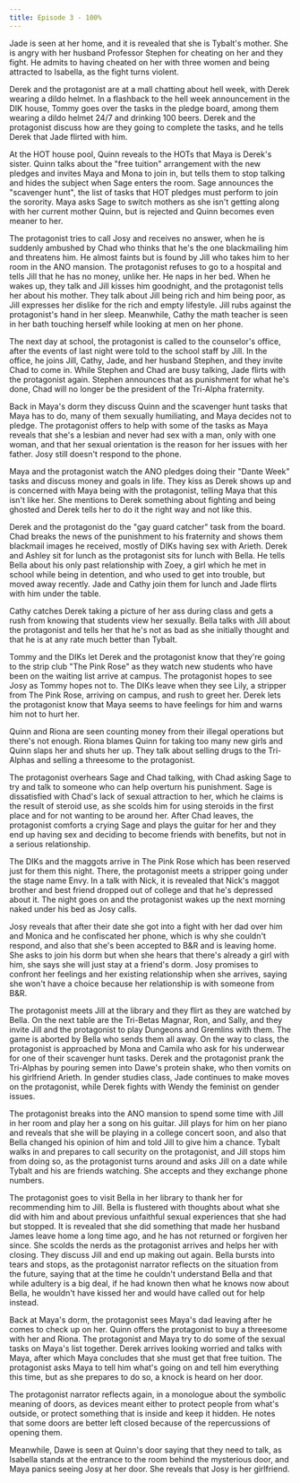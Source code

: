 ```yaml
---
title: Episode 3 - 100%
---
```


Jade is seen at her home, and it is revealed that she is Tybalt's mother. She is angry with her husband Professor Stephen for cheating on her and they fight. He admits to having cheated on her with three women and being attracted to Isabella, as the fight turns violent.

Derek and the protagonist are at a mall chatting about hell week, with Derek wearing a dildo helmet. In a flashback to the hell week announcement in the DIK house, Tommy goes over the tasks in the pledge board, among them wearing a dildo helmet 24/7 and drinking 100 beers. Derek and the protagonist discuss how are they going to complete the tasks, and he tells Derek that Jade flirted with him.

At the HOT house pool, Quinn reveals to the HOTs that Maya is Derek's sister. Quinn talks about the "free tuition" arrangement with the new pledges and invites Maya and Mona to join in, but tells them to stop talking and hides the subject when Sage enters the room. Sage announces the "scavenger hunt", the list of tasks that HOT pledges must perform to join the sorority. Maya asks Sage to switch mothers as she isn't getting along with her current mother Quinn, but is rejected and Quinn becomes even meaner to her.

The protagonist tries to call Josy and receives no answer, when he is suddenly ambushed by Chad who thinks that he's the one blackmailing him and threatens him. He almost faints but is found by Jill who takes him to her room in the ANO mansion. The protagonist refuses to go to a hospital and tells Jill that he has no money, unlike her. He naps in her bed. When he wakes up, they talk and Jill kisses him goodnight, and the protagonist tells her about his mother. They talk about Jill being rich and him being poor, as Jill expresses her dislike for the rich and empty lifestyle. Jill rubs against the protagonist's hand in her sleep. Meanwhile, Cathy the math teacher is seen in her bath touching herself while looking at men on her phone.

The next day at school, the protagonist is called to the counselor's office, after the events of last night were told to the school staff by Jill. In the office, he joins Jill, Cathy, Jade, and her husband Stephen, and they invite Chad to come in. While Stephen and Chad are busy talking, Jade flirts with the protagonist again. Stephen announces that as punishment for what he's done, Chad will no longer be the president of the Tri-Alpha fraternity.

Back in Maya's dorm they discuss Quinn and the scavenger hunt tasks that Maya has to do, many of them sexually humiliating, and Maya decides not to pledge. The protagonist offers to help with some of the tasks as Maya reveals that she's a lesbian and never had sex with a man, only with one woman, and that her sexual orientation is the reason for her issues with her father. Josy still doesn't respond to the phone.

Maya and the protagonist watch the ANO pledges doing their "Dante Week" tasks and discuss money and goals in life. They kiss as Derek shows up and is concerned with Maya being with the protagonist, telling Maya that this isn't like her. She mentions to Derek something about fighting and being ghosted and Derek tells her to do it the right way and not like this.

Derek and the protagonist do the "gay guard catcher" task from the board. Chad breaks the news of the punishment to his fraternity and shows them blackmail images he received, mostly of DIKs having sex with Arieth. Derek and Ashley sit for lunch as the protagonist sits for lunch with Bella. He tells Bella about his only past relationship with Zoey, a girl which he met in school while being in detention, and who used to get into trouble, but moved away recently. Jade and Cathy join them for lunch and Jade flirts with him under the table.

Cathy catches Derek taking a picture of her ass during class and gets a rush from knowing that students view her sexually. Bella talks with Jill about the protagonist and tells her that he's not as bad as she initially thought and that he is at any rate much better than Tybalt.

Tommy and the DIKs let Derek and the protagonist know that they're going to the strip club "The Pink Rose" as they watch new students who have been on the waiting list arrive at campus. The protagonist hopes to see Josy as Tommy hopes not to. The DIKs leave when they see Lily, a stripper from The Pink Rose, arriving on campus, and rush to greet her. Derek lets the protagonist know that Maya seems to have feelings for him and warns him not to hurt her.

Quinn and Riona are seen counting money from their illegal operations but there's not enough. Riona blames Quinn for taking too many new girls and Quinn slaps her and shuts her up. They talk about selling drugs to the Tri-Alphas and selling a threesome to the protagonist.

The protagonist overhears Sage and Chad talking, with Chad asking Sage to try and talk to someone who can help overturn his punishment. Sage is dissatisfied with Chad's lack of sexual attraction to her, which he claims is the result of steroid use, as she scolds him for using steroids in the first place and for not wanting to be around her. After Chad leaves, the protagonist comforts a crying Sage and plays the guitar for her and they end up having sex and deciding to become friends with benefits, but not in a serious relationship.

The DIKs and the maggots arrive in The Pink Rose which has been reserved just for them this night. There, the protagonist meets a stripper going under the stage name Envy. In a talk with Nick, it is revealed that Nick's maggot brother and best friend dropped out of college and that he's depressed about it. The night goes on and the protagonist wakes up the next morning naked under his bed as Josy calls.

Josy reveals that after their date she got into a fight with her dad over him and Monica and he confiscated her phone, which is why she couldn't respond, and also that she's been accepted to B&R and is leaving home. She asks to join his dorm but when she hears that there's already a girl with him, she says she will just stay at a friend's dorm. Josy promises to confront her feelings and her existing relationship when she arrives, saying she won't have a choice because her relationship is with someone from B&R.

The protagonist meets Jill at the library and they flirt as they are watched by Bella. On the next table are the Tri-Betas Magnar, Ron, and Sally, and they invite Jill and the protagonist to play Dungeons and Gremlins with them. The game is aborted by Bella who sends them all away. On the way to class, the protagonist is approached by Mona and Camila who ask for his underwear for one of their scavenger hunt tasks. Derek and the protagonist prank the Tri-Alphas by pouring semen into Dawe's protein shake, who then vomits on his girlfriend Arieth. In gender studies class, Jade continues to make moves on the protagonist, while Derek fights with Wendy the feminist on gender issues.

The protagonist breaks into the ANO mansion to spend some time with Jill in her room and play her a song on his guitar. Jill plays for him on her piano and reveals that she will be playing in a college concert soon, and also that Bella changed his opinion of him and told Jill to give him a chance. Tybalt walks in and prepares to call security on the protagonist, and Jill stops him from doing so, as the protagonist turns around and asks Jill on a date while Tybalt and his are friends watching. She accepts and they exchange phone numbers.

The protagonist goes to visit Bella in her library to thank her for recommending him to Jill. Bella is flustered with thoughts about what she did with him and about previous unfaithful sexual experiences that she had but stopped. It is revealed that she did something that made her husband James leave home a long time ago, and he has not returned or forgiven her since. She scolds the nerds as the protagonist arrives and helps her with closing. They discuss Jill and end up making out again. Bella bursts into tears and stops, as the protagonist narrator reflects on the situation from the future, saying that at the time he couldn't understand Bella and that while adultery is a big deal, if he had known then what he knows now about Bella, he wouldn't have kissed her and would have called out for help instead.

Back at Maya's dorm, the protagonist sees Maya's dad leaving after he comes to check up on her. Quinn offers the protagonist to buy a threesome with her and Riona. The protagonist and Maya try to do some of the sexual tasks on Maya's list together. Derek arrives looking worried and talks with Maya, after which Maya concludes that she must get that free tuition. The protagonist asks Maya to tell him what's going on and tell him everything this time, but as she prepares to do so, a knock is heard on her door.

The protagonist narrator reflects again, in a monologue about the symbolic meaning of doors, as devices meant either to protect people from what's outside, or protect something that is inside and keep it hidden. He notes that some doors are better left closed because of the repercussions of opening them.

Meanwhile, Dawe is seen at Quinn's door saying that they need to talk, as Isabella stands at the entrance to the room behind the mysterious door, and Maya panics seeing Josy at her door. She reveals that Josy is her girlfriend.
